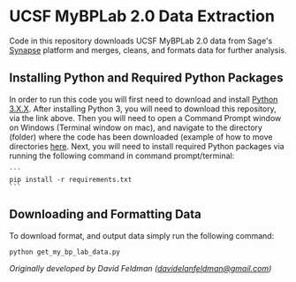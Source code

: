 # UCSF MyBPLab 2.0 Data Extraction
Code in this repository downloads UCSF MyBPLab 2.0 data from Sage's [Synapse](synapse.org) platform and merges, cleans, and formats data for further analysis. 

## Installing Python and Required Python Packages
In order to run this code you will first need to download and install [Python 3.X.X](https://www.python.org/downloads/). After installing Python 3, you will need to download this repository, via the link above. Then you will need to open a Command Prompt window on Windows (Terminal window on mac), and navigate to the directory (folder) where the code has been downloaded (example of how to move directories [here](https://www.youtube.com/watch?v=MBBWVgE0ewk). Next, you will need to install required Python packages via running the following command in command prompt/terminal:



    ```
    pip install -r requirements.txt
    ```

## Downloading and Formatting Data
To download format, and output data simply run the following command:
   ```
   python get_my_bp_lab_data.py
   ```
*Originally developed by David Feldman (davidelanfeldman@gmail.com)*

